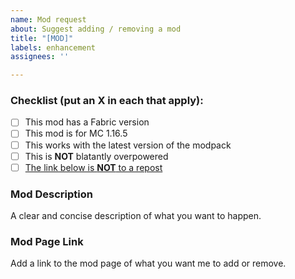 ```yaml
---
name: Mod request
about: Suggest adding / removing a mod
title: "[MOD]"
labels: enhancement
assignees: ''

---
```


### Checklist (put an X in each that apply):

- [ ] This mod has a Fabric version
- [ ] This mod is for MC 1.16.5 
- [ ] This works with the latest version of the modpack
- [ ] This is **NOT** blatantly overpowered
- [ ] [The link below is **NOT** to a repost](https://stopmodreposts.org)

### Mod Description
A clear and concise description of what you want to happen.

### Mod Page Link
Add a link to the mod page of what you want me to add or remove.
